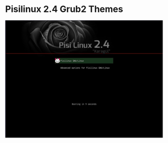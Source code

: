 # Pisilinux 2.4 Grub2 Themes
![alt text](https://raw.githubusercontent.com/erkanisik1/Pisilinux2.4-Grub2-Themes/main/preview.jpg)

